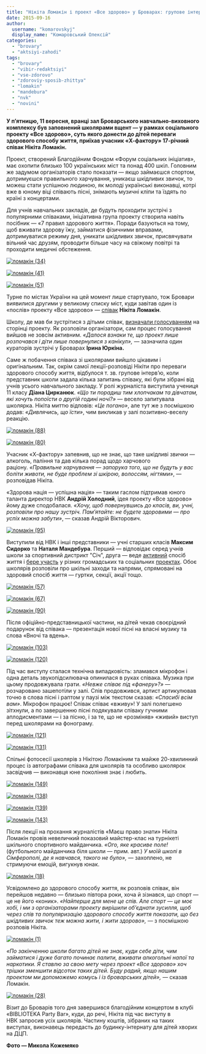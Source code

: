 ```yaml
---
title: "Нікіта Ломакін і проект «Все здорово» у Броварах: групове інтерв’ю, «живий звук» та майстер-клас на турніку"
date: 2015-09-16
author: 
  username: "komarovskyj"
  display_name: "Комаровський Олексій"
categories: 
  - "brovary"
  - "aktsiyi-zahodi"
tags: 
  - "brovary"
  - "vibir-redaktsiyi"
  - "vse-zdorovo"
  - "zdoroviy-sposib-zhittya"
  - "lomakin"
  - "mandebura"
  - "nvk"
  - "novini"
---
```


**У п’ятницю, 11 вересня, вранці зал Броварського навчально-виховного комплексу був заповнений школярами вщент — у рамках соціального проекту «Все здорово», суть якого донести до дітей переваги здорового способу життя, приїхав учасник «Х-фактору» 17-річний співак Нікіта Ломакін.**

Проект, створений Благодійним Фондом «Форум соціальних ініціатив», має охопити близько 100 українських міст та понад 400 шкіл. Головним же задумом організаторів стало показати — якщо займаєшся спортом, дотримуєшся правильного харчування, уникаєш шкідливих звичок, то можеш стати успішною людиною, як молоді українські виконавці, котрі вже в юному віці співають пісні, знімають музичні кліпи та їздять по країні з концертами.

Для учнів навчальних закладів, де будуть проходити зустрічі з популярними співаками, ініціативна група проекту створила навіть посібник — «7 правил здорового життя». Поради базуються на тому, щоб вживати здорову їжу, займатися фізичними вправами, дотримуватися режиму дня, уникати шкідливих звичок, присвячувати вільний час друзям, проводити більше часу на свіжому повітрі та проходити медичні обстеження.

[![ломакін (34)](https://mpz.brovary.org/wp-content/uploads/2015/09/lomakin-34.jpg)](https://mpz.brovary.org/wp-content/uploads/2015/09/lomakin-34.jpg)

[![ломакін (41)](https://mpz.brovary.org/wp-content/uploads/2015/09/lomakin-41.jpg)](https://mpz.brovary.org/wp-content/uploads/2015/09/lomakin-41.jpg)

[![ломакін (51)](https://mpz.brovary.org/wp-content/uploads/2015/09/lomakin-51.jpg)](https://mpz.brovary.org/wp-content/uploads/2015/09/lomakin-51.jpg)

Турне по містах України на цей момент лише стартувало, тож Бровари виявилися другими у великому списку міст, куди завітав один із «послів» проекту «Все здорово» — [співак](https://www.youtube.com/watch?v=i2OrSfsvt2g) **Нікіта Ломакін**.

Школу, де мав би зустрітися з дітьми співак, [визначали голосуванням](https://vk.com/zdorovovse) на сторінці проекту. Як розповіли організатори, сам процес голосування вийшов не зовсім активним. _«Далося взнаки те, що проект лише розпочався і діти лише повернулися з канікул»,_ — зазначила один кураторів зустрічі у Броварах **Ірина Юркіна.**

Саме ж побачення співака зі школярами вийшло цікавим і оригінальним. Так, окрім самої лекції-розповіді Нікіти про переваги здорового способу життя, відбулося т. зв. групове інтерв’ю, коли представник школи задала кілька запитань співаку, які були зібрані від учнів усього навчального закладу. У ролі журналіста виступила учениця 11 класу **Діана Цирканюк**. _«Що ти порадиш тим хлопчакам та дівчатам, які хочуть попоїсти о другій годині ночі?»_ — весело запитувала школярка. Нікіта миттю відповів: _«Це погано»_, але тут же з посмішкою додав: _«Дивлячись, що їсти»_, чим викликав у залі позитивно-веселу реакцію.

[![ломакін (88)](https://mpz.brovary.org/wp-content/uploads/2015/09/lomakin-88.jpg)](https://mpz.brovary.org/wp-content/uploads/2015/09/lomakin-88.jpg)

[![ломакін (80)](https://mpz.brovary.org/wp-content/uploads/2015/09/lomakin-80.jpg)](https://mpz.brovary.org/wp-content/uploads/2015/09/lomakin-80.jpg)

Учасник «Х-фактору» запевнив, що не знає, що таке шкідливі звички — алкоголь, паління та дав кілька порад щодо харчового раціону. _«Правильне харчування — запорука того, що не будуть у вас боліти животи, не буде проблем зі шкірою, волоссям, нігтями»_, — розповідав Нікіта.

«Здорова нація — успішна нація» — таким гаслом підтримав юного таланта директор НВК **Андрій Холодний**, ідея проекту «Все здорово» йому дуже сподобалася. _«Хочу, щоб повернувшись до класів, ви, учні, розповіли про нашу зустріч. Пам’ятайте: не будете здоровими — про успіх можна забути»_, — сказав Андрій Вікторович.

[![ломакін (95)](https://mpz.brovary.org/wp-content/uploads/2015/09/lomakin-95.jpg)](https://mpz.brovary.org/wp-content/uploads/2015/09/lomakin-95.jpg)

Виступили від НВК і інші представники — учні старших класів **Максим Сидорко** та **Наталя Мандебура**. Перший — відповідає серед учнів школи за спортивний дистрикт "Січ", друга — веде [активний](https://mpz.brovary.org/nayaktivnishi-ta-nayinitsiativnishi-sered-brovarskih-shkolyariv-viznachili-lidera-roku/) спосіб життя і [бере участь](https://mpz.brovary.org/majster-klas-vid-aktrysy-bardakovoyi-u-parku-peremoga-vchyly-improvizuvaty-ta-rozvyvaty-uyavu/) у різних громадських та соціальних [проектах](https://mpz.brovary.org/garyachi-provody-spekotnogo-lita-u-brovarah-futbol-brejk-dans-formingo-ta-fajyer-shou/). Обоє школярів розповіли про шкільні заходи та напрями, спрямовані на здоровий спосіб життя — гуртки, секції, акції тощо.

[![ломакін (57)](https://mpz.brovary.org/wp-content/uploads/2015/09/lomakin-57.jpg)](https://mpz.brovary.org/wp-content/uploads/2015/09/lomakin-57.jpg)

[![ломакін (67)](https://mpz.brovary.org/wp-content/uploads/2015/09/lomakin-67.jpg)](https://mpz.brovary.org/wp-content/uploads/2015/09/lomakin-67.jpg)

[![ломакін (90)](https://mpz.brovary.org/wp-content/uploads/2015/09/lomakin-90.jpg)](https://mpz.brovary.org/wp-content/uploads/2015/09/lomakin-90.jpg)

Після офіційно-представницької частини, на дітей чекав своєрідний подарунок від співака — презентація нової пісні на власні музику та слова «Вночі та вдень».

[![ломакін (103)](https://mpz.brovary.org/wp-content/uploads/2015/09/lomakin-103.jpg)](https://mpz.brovary.org/wp-content/uploads/2015/09/lomakin-103.jpg)

[![ломакін (120)](https://mpz.brovary.org/wp-content/uploads/2015/09/lomakin-120.jpg)](https://mpz.brovary.org/wp-content/uploads/2015/09/lomakin-120.jpg)

Під час виступу сталася технічна випадковість: зламався мікрофон і одна деталь звукопідсилювача опинилася в руках співака. Музика при цьому продовжувала грати. _«Невже співає під «фанеру»?»_ — розчаровано зашепотіли у залі. Спів продовжився, артист артикулював точно в слова пісні і раптом у паузі між текстом сказав: _«Спасибі всім вам»_. Мікрофон працює! Співак співає «вживу»! У залі полегшено зітхнули, а по завершенню пісні подякували співаку гучними аплодисментами — і за пісню, і за те, що не «розміняв» «живий» виступ перед школярами на фонограму.

[![ломакін (121)](https://mpz.brovary.org/wp-content/uploads/2015/09/lomakin-121.jpg)](https://mpz.brovary.org/wp-content/uploads/2015/09/lomakin-121.jpg)

[![ломакін (131)](https://mpz.brovary.org/wp-content/uploads/2015/09/lomakin-131.jpg)](https://mpz.brovary.org/wp-content/uploads/2015/09/lomakin-131.jpg)

Спільні фотосесії школярів з Нікітою Ломакіним та майже 20-хвилинний процес із автографами співака для школярів та особливо школярок засвідчив — виконавця юне покоління знає і любить.

[![ломакін (149)](https://mpz.brovary.org/wp-content/uploads/2015/09/lomakin-149.jpg)](https://mpz.brovary.org/wp-content/uploads/2015/09/lomakin-149.jpg)

[![ломакін (138)](https://mpz.brovary.org/wp-content/uploads/2015/09/lomakin-138.jpg)](https://mpz.brovary.org/wp-content/uploads/2015/09/lomakin-138.jpg)

[![ломакін (139)](https://mpz.brovary.org/wp-content/uploads/2015/09/lomakin-139.jpg)](https://mpz.brovary.org/wp-content/uploads/2015/09/lomakin-139.jpg)

[![ломакін (143)](https://mpz.brovary.org/wp-content/uploads/2015/09/lomakin-143.jpg)](https://mpz.brovary.org/wp-content/uploads/2015/09/lomakin-143.jpg)

Після лекції на прохання журналістів «Маєш право знати» Нікіта Ломакін провів невеличкий показовий майстер-клас на турнікеті шкільного спортивного майданчика. _«Ого, яке красиве поле!_ (футбольного майданчика біля школи — прим. авт.) _У моїй школі в Сімферополі, де я навчався, такого не було»,_ — захоплено, не стримуючи емоцій, вигукнув юнак.

[![ломакін (18)](https://mpz.brovary.org/wp-content/uploads/2015/09/lomakin-18.jpg)](https://mpz.brovary.org/wp-content/uploads/2015/09/lomakin-18.jpg)

Усвідомлено до здорового способу життя, як розповів співак, він перейшов недавно — близько півтора роки, хоча й зізнався, що спорт — це не його «коник». _«Найперше для мене це спів. Але спорт — це моє хобі, і ми з організаторами проекту вирішили об’єднати зусилля, щоб через спів та популяризацію здорового способу життя показати, що без шкідливих звичок теж можна жити, і жити здорово»,_ — з посмішкою розповів Нікіта.

[![ломакін (1)](https://mpz.brovary.org/wp-content/uploads/2015/09/lomakin-1.jpg)](https://mpz.brovary.org/wp-content/uploads/2015/09/lomakin-1.jpg)

_«По закінченню школи багато дітей не знає, куди себе діти, чим займатися і дуже багато починає палити, вживати алкогольні напої та наркотики. Я ставлю за свою мету через проект «Все здорово» хоч трішки зменшити відсоток таких дітей. Буду радий, якщо нашим проектом ми допоможемо комусь і із броварських дітей»,_ — сказав Ломакін.

[![ломакін (28)](https://mpz.brovary.org/wp-content/uploads/2015/09/lomakin-28.jpg)](https://mpz.brovary.org/wp-content/uploads/2015/09/lomakin-28.jpg)

Візит до Броварів того дня завершився благодійним концертом в клубі «BIBLIOTEKA Party Bar», куди, до речі, Нікіта під час виступу в НВК запросив усіх школярів. Частину коштів, зібраних на таких виступах, виконавець передасть до будинку-інтернату для дітей хворих на ДЦП.

**Фото — Микола Кожемяко**
